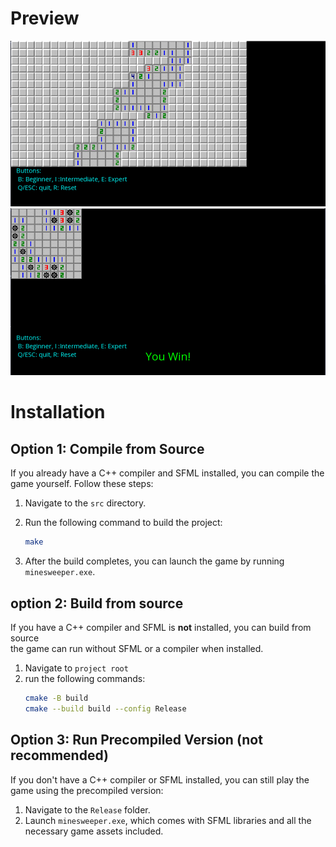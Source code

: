 # Preview
<picture>
  <img alt="Image1" src="Images/ms1.PNG">
</picture>
<picture>
  <img alt="Image2" src="Images/ms2.PNG">
</picture>

# Installation

## Option 1: Compile from Source

If you already have a C++ compiler and SFML installed, you can compile the game yourself. Follow these steps:

1. Navigate to the `src` directory.
2. Run the following command to build the project:

    ```bash
    make
    ```

3. After the build completes, you can launch the game by running `minesweeper.exe`.

## option 2: Build from source

If you have a C++ compiler and SFML is **not** installed, you can build from source \
the game can run without SFML or a compiler when installed.

1. Navigate to `project root`
2. run the following commands:
    ```bash
    cmake -B build
    cmake --build build --config Release
    ```

## Option 3: Run Precompiled Version (not recommended)

If you don't have a C++ compiler or SFML installed, you can still play the game using the precompiled version:

1. Navigate to the `Release` folder.
2. Launch `minesweeper.exe`, which comes with SFML libraries and all the necessary game assets included.
